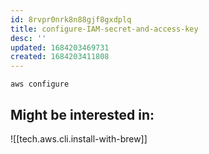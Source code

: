 ```yaml
---
id: 8rvpr0nrk8n88gjf8gxdplq
title: configure-IAM-secret-and-access-key
desc: ''
updated: 1684203469731
created: 1684203411808
---
```


```shell
aws configure
```

## Might be interested in:
![[tech.aws.cli.install-with-brew]]